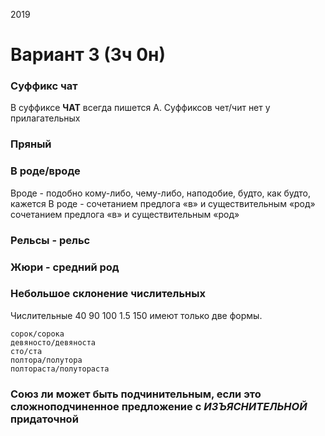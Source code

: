 2019

# Вариант 3 (3ч 0н)
### Суффикс чат
В суффиксе **ЧАТ** всегда пишется А.
Суффиксов чет/чит нет у прилагательных

### Пряный

### В роде/вроде
Вроде - подобно кому-либо, чему-либо, наподобие, будто, как будто, кажется
В роде - сочетанием предлога «в» и существительным «род»
сочетанием предлога «в» и существительным «род»

### Рельсы - рельс

### Жюри - средний род

### Небольшое склонение числительных
Числительные 40 90 100 1.5 150 имеют только две формы.
```
сорок/сорока
девяносто/девяноста
сто/ста
полтора/полутора
полтораста/полутораста
```

### Союз **ли** может быть подчинительным, если это сложноподчиненное предложение с *ИЗЪЯСНИТЕЛЬНОЙ* придаточной